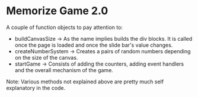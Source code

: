 # Memorize Game 2.0

A couple of function objects to pay attention to:
- buildCanvasSize -> As the name implies builds the div blocks. It is called once the page is loaded
and once the slide bar's value changes.
- createNumberSystem -> Creates a pairs of random numbers depending on the size of the canvas.
- startGame -> Consists of adding the counters, adding event handlers and the overall mechanism of the game.

Note: Various methods not explained above are pretty much self explanatory in the code.
